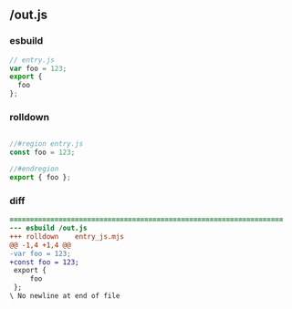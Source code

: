 ## /out.js
### esbuild
```js
// entry.js
var foo = 123;
export {
  foo
};
```
### rolldown
```js

//#region entry.js
const foo = 123;

//#endregion
export { foo };

```
### diff
```diff
===================================================================
--- esbuild	/out.js
+++ rolldown	entry_js.mjs
@@ -1,4 +1,4 @@
-var foo = 123;
+const foo = 123;
 export {
     foo
 };
\ No newline at end of file

```
